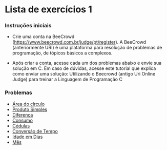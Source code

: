 # Lista de exercícios 1


### Instruções iniciais


- Crie uma conta na BeeCrowd (https://www.beecrowd.com.br/judge/pt/register). A BeeCrowd (anteriormente URI) é uma plataforma para resolução de problemas de programação, de tópicos básicos a complexos.



- Após criar a conta, acesse cada um dos problemas abaixo e envie sua solução em C. Em caso de dúvidas, acesse este tutorial que explica como enviar uma solução: Utilizando o Beecrowd (antigo Uri Online Judge) para treinar a Linguagem de Programação C


### Problemas

- [Área do círculo](https://www.beecrowd.com.br/judge/pt/problems/view/1002)
- [Produto Simples](https://www.beecrowd.com.br/judge/pt/problems/view/1004)
- [Diferença](https://www.beecrowd.com.br/judge/pt/problems/view/1007)
- [Consumo](https://www.beecrowd.com.br/judge/pt/problems/view/1014)
- [Cédulas](https://www.beecrowd.com.br/judge/pt/problems/view/1018)
- [Conversão de Tempo](https://www.beecrowd.com.br/judge/pt/problems/view/1019)
- [Idade em Dias](https://www.beecrowd.com.br/judge/pt/problems/view/1020)
- [Mês](https://www.beecrowd.com.br/judge/pt/problems/view/1052)